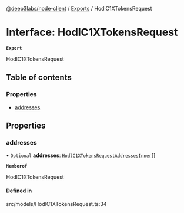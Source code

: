 [@deep3labs/node-client](../README.md) / [Exports](../modules.md) / HodlC1XTokensRequest

# Interface: HodlC1XTokensRequest

**`Export`**

HodlC1XTokensRequest

## Table of contents

### Properties

- [addresses](HodlC1XTokensRequest.md#addresses)

## Properties

### addresses

• `Optional` **addresses**: [`HodlC1XTokensRequestAddressesInner`](HodlC1XTokensRequestAddressesInner.md)[]

**`Memberof`**

HodlC1XTokensRequest

#### Defined in

src/models/HodlC1XTokensRequest.ts:34
